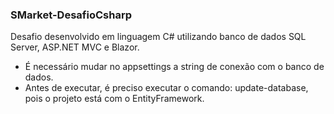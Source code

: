 <h3>SMarket-DesafioCsharp</h3>

Desafio desenvolvido em linguagem C# utilizando banco de dados SQL Server, ASP.NET MVC e Blazor.

<ul>
<li>É necessário mudar no appsettings a string de conexão com o banco de dados.</li>

<li>Antes de executar, é preciso executar o comando: update-database, pois o projeto está com o EntityFramework.</li>
</ul>
